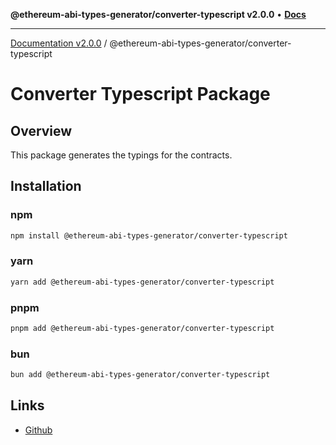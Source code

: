 **@ethereum-abi-types-generator/converter-typescript v2.0.0** • [**Docs**](globals.md)

***

[Documentation v2.0.0](../../packages.md) / @ethereum-abi-types-generator/converter-typescript

# Converter Typescript Package

## Overview

This package generates the typings for the contracts.

## Installation

### npm

```bash
npm install @ethereum-abi-types-generator/converter-typescript
```

### yarn

```bash
yarn add @ethereum-abi-types-generator/converter-typescript
```

### pnpm

```bash
pnpm add @ethereum-abi-types-generator/converter-typescript
```

### bun

```bash
bun add @ethereum-abi-types-generator/converter-typescript
```

## Links

- [Github](https://github.com/niZmosis/ethereum-abi-types-generator)
